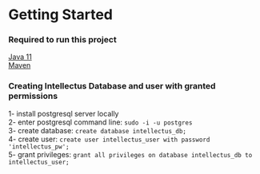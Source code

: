 # Getting Started

### Required to run this project
[Java 11](https://www.infoworld.com/article/3514725/installing-oracle-java-se-11-on-ubuntu-18-04.html)\
[Maven](https://linuxize.com/post/how-to-install-apache-maven-on-ubuntu-18-04/)

### Creating Intellectus Database and user with granted permissions

1- install postgresql server locally\
2- enter postgresql command line: ```sudo -i -u postgres```\
3- create database: ```create database intellectus_db;```\
4- create user: ```create user intellectus_user with password 'intellectus_pw';```\
5- grant privileges: ```grant all privileges on database intellectus_db to intellectus_user;```
